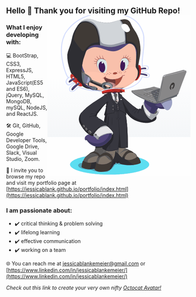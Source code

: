 ## Hello 🖖 Thank you for visiting my GitHub Repo! <a><img align="right" src="https://github.com/jessicablank/jessicablank/blob/master/assets/GrownUpOctoCat.gif"></a> 

### What I enjoy developing with:
:computer: BootStrap, CSS3, ExpressJS, HTML5, JavaScript(ES5 and ES6), jQuery, MySQL, MongoDB, mySQL, NodeJS, and ReactJS.

:hammer_and_wrench: Git, GitHub, Google Developer Tools, Google Drive, Slack, Visual Studio, Zoom.

:notebook_with_decorative_cover: I invite you to browse my repo and visit my portfolio page at [https://jessicablank.github.io/portfolio/index.html](https://jessicablank.github.io/portfolio/index.html)

### I am passionate about:
- :heavy_check_mark: critical thinking & problem solving
- :heavy_check_mark: lifelong learning
- :heavy_check_mark: effective communication
- :heavy_check_mark: working on a team

:globe_with_meridians: You can reach me at [jessicablankemeier@gmail.com](jessicablankemeier@gmail.com) or [https://www.linkedin.com/in/jessicablankemeier/](https://www.linkedin.com/in/jessicablankemeier/)

*Check out this link to create your very own nifty <a align="right">[Octocat Avatar!](https://myoctocat.com/build-your-octocat/)*